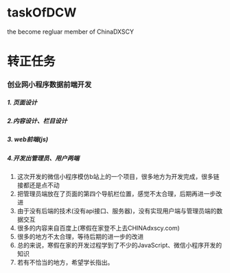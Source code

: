 # taskOfDCW
the become regluar member of ChinaDXSCY


# 转正任务

### 创业网小程序数据前端开发

##### 1. 页面设计

##### 2.内容设计、栏目设计

##### 3. web前端(js)

##### 4.开发出管理员、用户两端



1. 这次开发的微信小程序模仿b站上的一个项目，很多地方为开发完成，很多链接都还是点不动
2. 把管理员端放在了页面的第四个导航栏位置，感觉不太合理，后期再进一步改进
3. 由于没有后端的技术(没有api接口、服务器)，没有实现用户端与管理员端的数据交互
4. 很多的内容来自百度上(寒假在家登不上去CHINAdxscy.com)
5. 很多的地方不太合理，等待后期的进一步的改进
6. 总的来说，寒假在家的开发过程学到了不少的JavaScript、微信小程序开发的知识
7. 若有不恰当的地方，希望学长指出。
